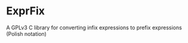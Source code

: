 # ExprFix
A GPLv3 C library for converting infix expressions to prefix expressions (Polish notation)
